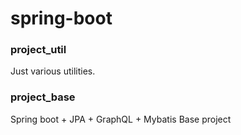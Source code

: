 # spring-boot

### project_util
Just various utilities.

### project_base
Spring boot + JPA + GraphQL + Mybatis Base project
